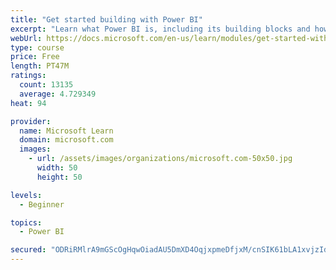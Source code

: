 ```yaml
---
title: "Get started building with Power BI"
excerpt: "Learn what Power BI is, including its building blocks and how they work together."
webUrl: https://docs.microsoft.com/en-us/learn/modules/get-started-with-power-bi/
type: course
price: Free
length: PT47M
ratings:
  count: 13135
  average: 4.729349
heat: 94

provider:
  name: Microsoft Learn
  domain: microsoft.com
  images:
    - url: /assets/images/organizations/microsoft.com-50x50.jpg
      width: 50
      height: 50

levels:
  - Beginner

topics:
  - Power BI

secured: "ODRiRMlrA9mGScOgHqwOiadAU5DmXD4OqjxpmeDfjxM/cnSIK61bLA1xvjzIdTZ2yd/4DPqIQLs7fOm1s35dxP1h7G29rO7YpU/gyM5YygnrbLmG81gXRAz+3PPGdt6b3MrJOyCzEQjl2soJ6GeWcrdoRtHPekQs5NFBDaqeSa/Rp9LhZnGBCudssUge2XDKcaEFEXv7gGyo3v7nE5rKGS13AMeAS6lnAGa9c0XX+z+vorEf/tjXO+ci5Dgva8hzyqpF/DK19wIiSU8VblVkO7uoIyN/40Uv7GxOm3pbd9DWoCm5gDMWxIIt2cQuuzvdsIW6QNemC73YTdIVZ7MPGPV8QSZBDZlKp0LxWeqNojEeFZRKUKGMvysaqBsT7z0um+3bqxU7n8vr4KoZAy/fiA==;gSXuZds6IGY1KG9QTwfd7w=="
---
```


